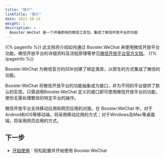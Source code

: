 ```yaml
---
title: "简介"
linkTitle: "简介"
date: 2021-10-14
weight: 1
description: >
  Booster.WeChat 是一个开箱即用的微信工具包，集成了微信开放平台的功能
---
```


{{% pageinfo %}}
此文档将介绍如何通过 Booster.WeChat 来使用微信开放平台功能。微信开放平台的详细资料及流程原理等参见<a href='https://developers.weixin.qq.com/doc/oplatform/Mobile_App/Resource_Center_Homepage.html' target='_blank'>微信开放平台官方文档</a>。
{{% /pageinfo %}}

Booster.WeChat 为微信官方的SDK创建了绑定类库，以原生的方式集成了微信的功能。

Booster.WeChat 将微信开放平台的功能抽象成为接口，并为不同的平台提供了默认的实现，只需调用Booster.WeChat 定义的接口即可使用微信开放平台的功能，使你无需处理繁琐的特定平台的操作。

微信开放平台支持移动应用和网页应用的对接。在 Booster.WeChat 中，对于Android和iOS等移动端，将采用移动应用的方式；对于Windows及Mac等桌面端，将采用网页应用的方式。

## 下一步

* [开始使用](/docs/toolkits/wechat/get-started/)：轻松配置并开始使用 Booster.WeChat